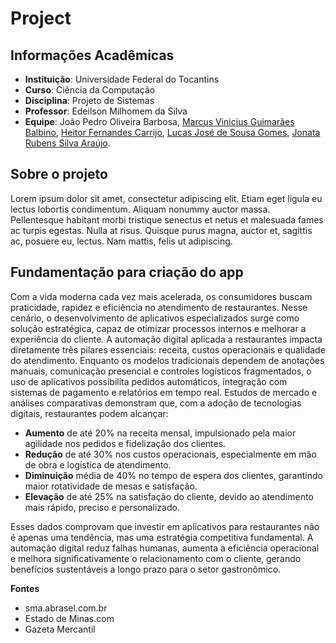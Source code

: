 # Project

## Informações Acadêmicas

- **Instituição**: Universidade Federal do Tocantins
- **Curso**: Ciência da Computação
- **Disciplina**: Projeto de Sistemas
- **Professor**: Edeilson Milhomem da Silva
- **Equipe**: João Pedro Oliveira Barbosa, [Marcus Vinicius Guimarães Balbino](https://github.com/Galessss), [Heitor Fernandes Carrijo](https://github.com/HeitorFernandes04), [Lucas José de Sousa Gomes](https://github.com/yamatosz), [Jonata Rubens Silva Araújo](https://github.com/JonataRubens).

## Sobre o projeto

Lorem ipsum dolor sit amet, consectetur adipiscing elit. Etiam eget ligula eu lectus lobortis condimentum. Aliquam nonummy auctor massa. Pellentesque habitant morbi tristique senectus et netus et malesuada fames ac turpis egestas. Nulla at risus. Quisque purus magna, auctor et, sagittis ac, posuere eu, lectus. Nam mattis, felis ut adipiscing.

## Fundamentação para criação do app

Com a vida moderna cada vez mais acelerada, os consumidores buscam praticidade, 
rapidez e eficiência no atendimento de restaurantes. Nesse cenário, o desenvolvimento 
de aplicativos especializados surge como solução estratégica, capaz de otimizar 
processos internos e melhorar a experiência do cliente. 
A automação digital aplicada a restaurantes impacta diretamente três pilares essenciais: 
receita, custos operacionais e qualidade do atendimento. Enquanto os modelos 
tradicionais dependem de anotações manuais, comunicação presencial e controles 
logísticos fragmentados, o uso de aplicativos possibilita pedidos automáticos, integração 
com sistemas de pagamento e relatórios em tempo real. 
Estudos de mercado e análises comparativas demonstram que, com a adoção de 
tecnologias digitais, restaurantes podem alcançar: 
- **Aumento** de até 20% na receita mensal, impulsionado pela maior agilidade 
nos pedidos e fidelização dos clientes. 
- **Redução** de até 30% nos custos operacionais, especialmente em mão de obra 
e logística de atendimento. 
- **Diminuição** média de 40% no tempo de espera dos clientes, garantindo maior 
rotatividade de mesas e satisfação. 
- **Elevação** de até 25% na satisfação do cliente, devido ao atendimento mais 
rápido, preciso e personalizado. 

Esses dados comprovam que investir em aplicativos para restaurantes não é apenas uma 
tendência, mas uma estratégia competitiva fundamental. A automação digital reduz 
falhas humanas, aumenta a eficiência operacional e melhora significativamente o 
relacionamento com o cliente, gerando benefícios sustentáveis a longo prazo para o 
setor gastronômico.

**Fontes** 
- sma.abrasel.com.br
- Estado de Minas.com
- Gazeta Mercantil

